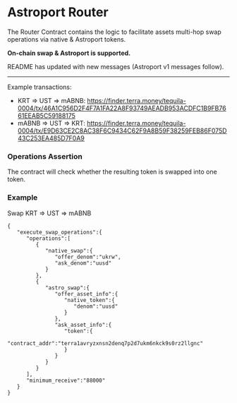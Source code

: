 # Astroport Router

The Router Contract contains the logic to facilitate assets multi-hop swap operations via native & Astroport tokens.

**On-chain swap & Astroport is supported.**

README has updated with new messages (Astroport v1 messages follow).

---

Example transactions:
- KRT => UST => mABNB: https://finder.terra.money/tequila-0004/tx/46A1C956D2F4F7A1FA22A8F93749AEADB953ACDFC1B9FB7661EEAB5C59188175
- mABNB => UST => KRT:  https://finder.terra.money/tequila-0004/tx/E9D63CE2C8AC38F6C9434C62F9A8B59F38259FEB86F075D43C253EA485D7F0A9

### Operations Assertion
The contract will check whether the resulting token is swapped into one token.

### Example

Swap KRT => UST => mABNB
```
{
   "execute_swap_operations":{
      "operations":[
         {
            "native_swap":{
               "offer_denom":"ukrw",
               "ask_denom":"uusd"
            }
         },
         {
            "astro_swap":{
               "offer_asset_info":{
                  "native_token":{
                     "denom":"uusd"
                  }
               },
               "ask_asset_info":{
                  "token":{
                     "contract_addr":"terra1avryzxnsn2denq7p2d7ukm6nkck9s0rz2llgnc"
                  }
               }
            }
         }
      ],
      "minimum_receive":"88000"
   }
}
```
